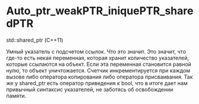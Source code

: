 # Auto_ptr_weakPTR_iniquePTR_sharedPTR

std::shared_ptr (С++11)

Умный указатель с подсчетом ссылок. Что это значит. Это значит, что где-то есть некая переменная, которая хранит количество указателей, которые ссылаются на объект. Если эта переменная становится равной нулю, то объект уничтожается. Счетчик инкрементируется при каждом вызове либо оператора копирования либо оператора присваивания. Так же у shared_ptr есть оператор приведения к bool, что в итоге дает нам привычный синтаксис указателей, не заботясь об освобождении памяти.
